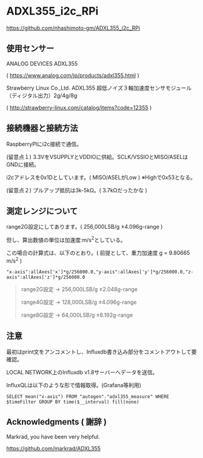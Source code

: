 # ADXL355_i2c_RPi

https://github.com/nhashimoto-gm/ADXL355_i2c_RPi

## 使用センサー
ANALOG DEVICES ADXL355

( https://www.analog.com/jp/products/adxl355.html )

Strawberry Linux Co.,Ltd. ADXL355 超低ノイズ３軸加速度センサモジュール（ディジタル出力）2g/4g/8g

( http://strawberry-linux.com/catalog/items?code=12355 )

## 接続機器と接続方法
RaspberryPIにi2c接続で通信。

(留意点１) 3.3VをVSUPPLYとVDDIOに供給。SCLK/VSSIOとMISO/ASELはGNDに接続。

i2cアドレスを0x1Dとしています。( MISO/ASELがLow ) ※Highで0x53となる。

(留意点２) プルアップ抵抗は3k-5kΩ。( 3.7kΩだったかな )

## 測定レンジについて
range2G設定にしてあります。( 256,000LSB/g ±4.096g-range )

但し、算出数値の単位は加速度:m/s<sup>2</sup>としている。

この場合の計算式は、以下のとおり。( 前提として、重力加速度 g = 9.80665 m/s<sup>2</sup> )

```
"x-axis":allAxes['x']*g/256000.0,"y-axis":allAxes['y']*g/256000.0,"z-axis":allAxes['z']*g/256000.0
```
>range2G設定 -> 256,000LSB/g ±2.048g-range
>
>range4G設定 -> 128,000LSB/g ±4.096g-range
>
>range8G設定 ->  64,000LSB/g ±8.192g-range

## 注意
最初はprint文をアンコメントし、Influxdb書き込み部分をコメントアウトして要確認。

LOCAL NETWORK上のInfluxdb v1.8サーバーへデータを送信。

InfluxQLは以下のような形で情報取得。(Grafana等利用)
```
SELECT mean("x-axis") FROM "autogen"."adxl355_measure" WHERE $timeFilter GROUP BY time($__interval) fill(none)
```

## Acknowledgments ( 謝辞 )

Markrad, you have been very helpful.

https://github.com/markrad/ADXL355

